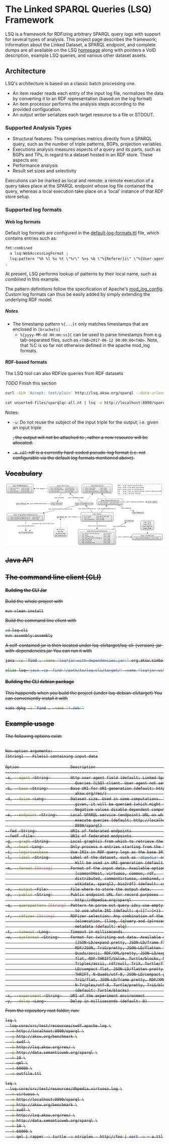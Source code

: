 # The Linked SPARQL Queries (LSQ) Framework
LSQ is a framework for RDFizing arbitrary SPARQL query logs with support for several types of analysis.
This project page describes the framework; information about the Linked Dataset, a SPARQL endpoint, and complete dumps are all available on the LSQ [homepage](http://dice-group.github.io/LSQ/) along with pointers a VoID description, example LSQ queries, and various other dataset assets.


## Architecture
LSQ's architecture is based on a classic batch processing one.

* An item reader reads each entry of the input log file, normalizes the data by converting it to an RDF representation (based on the log format)
* An item processor performs the analysis steps according to the provided configuration.
* An output writer serializes each target resource to a file or STDOUT.

### Supported Analysis Types
* Structural features: This comprises metrics directly from a SPARQL query, such as the number of triple patterns, BGPs, projection variables.
* Executions analysis measures aspects of a query and its parts, such as BGPs and TPs, in regard to a dataset hosted in an RDF store. These aspects are:
 * Performance analysis
 * Result set sizes and selectivity

Executions can be marked as local and remote: a remote execution of a query takes place at the SPARQL endpoint whose log file contained the query, whereas a local execution take place on a 'local' instance of that RDF store setup.


### Supported log formats

#### Web log formats
Default log formats are configured in the [default-log-formats.ttl](lsq-core/src/main/resources/default-log-formats.ttl) file, which contains entries such as:
```rdf
fmt:combined
  a lsq:WebAccessLogFormat ;
  lsq:pattern "%h %l %u %t \"%r\" %>s %b \"%{Referer}i\" \"%{User-agent}i\"" ;
.
```
At present, LSQ performs lookup of patterns by their local name, such as _combined_ in this example.

The pattern definitions follow the specification of Apache's [mod_log_config](http://httpd.apache.org/docs/current/mod/mod_log_config.html).
Custom log formats can thus be easily added by simply extending the underlying RDF model.


##### Notes

* The timestamp pattern `%{...}t` only matches timestamps that are enclosed in `[brackets]`
  * `%{yyyy-MM-dd HH:mm:ss}C` can be used to parse timestamps from e.g. tab-separated files, such as `<TAB>2017-06-12 00:00:00<TAB>`.
    Note, that %C is so far not otherwise defined in the apache mod_log formats.

#### RDF-based formats
The LSQ tool can also RDFize queries from RDF datasets

*TODO* Finish this section
```bash
curl -GLH 'Accept: text/plain' http://lsq.aksw.org/sparql --data-urlencode query='PREFIX lsq: <http://lsq.aksw.org/vocab#> CONSTRUCT WHERE { ?s lsq:text ?o } LIMIT 10' | lsq -m rdf ...
```

```bash
cat unsorted-files/sparqlqc-all.nt | lsq -e http://localhost:8890/sparql -m rdf -l sparqlqc -p http://localhost/sparqlqc/sparql -r q > unsorted-files/sparqlqc-all-lsq.ttl
```

Notes:

* `-u`: Do not reuse the subject of the input triple for the output; i.e. given an input triple <s> <p> <o>, the output will *not* be attached to <s>, rather a new resource will be allocated.
* `-m rdf`: rdf is a currently hard-coded pseudo-log format (i.e. not configurable via the default log formats mentioned above).


## Vocabulary
![LSQ Vocabulary Depiction](lsq-docs/lsq-vocab.png "")


## Java API

## The command line client (CLI)

#### Building the CLI Jar
Build the whole project with

```
mvn clean install
```

Build the command line client with
```bash
cd lsq-cli
mvn assembly:assembly
```

A self-contained jar is then located under lsq-cli/target/lsq-cli-{version}-jar-with-dependencies.jar
You can run it with

```bash
java -cp `find . -name 'lsq*jar-with-dependencies.jar'` org.aksw.simba.lsq.cli.main.MainLSQ
```

```bash
alias lsq='java -cp `find "/path/to/lsq-cli/target/" -name "lsq*jar-with-dependencies.jar"` org.aksw.simba.lsq.cli.main.MainLSQ'
```



#### Building the CLI debian package
This happends when you build the project (under lsq-debian-cli/target)
You can conveniently install it with

```bash
sudo dpkg -i `find . -name '*.deb'`
```


## Example usage

The following options exist:
```bash

Non-option arguments:                    
[String] -- File(s) containing input data

Option                       Description                                        
------                       -----------                                        
-a, --agent <String>         Http user agent field (default: Linked Sparql      
                               Queries (LSQ) client. User agent not set.)       
-b, --base <String>          Base URI for URI generation (default: http://lsq.  
                               aksw.org/res/)                                   
-d, --dsize <Long>           Dataset size. Used in some computations. If not    
                               given, it will be queried (which might fail).    
                               Negative values disable dependent computations.  
-e, --endpoint <String>      Local SPARQL service (endpoint) URL on which to    
                               execute queries (default: http://localhost:      
                               8890/sparql)                                     
--fed <String>               URIs of federated endpoints                        
--fedf <File>                URIs of federated endpoints                        
-g, --graph <String>         Local graph(s) from which to retrieve the data     
-h, --head <Long>            Only process n entries starting from the top       
-i, --logirisasbase          Use IRIs in RDF query logs as the base IRIs        
-l, --label <String>         Label of the dataset, such as 'dbpedia' or 'lgd'.  
                               Will be used in URI generation (default: mydata) 
-m, --format [String]        Format of the input data. Available options:       
                               [commonVHost, virtuoso, common, rdf,             
                               distributed, commonVirtuoso, combined, sparql,   
                               wikidata, sparql2, bio2rdf] (default: combined)  
-o, --output <File>          File where to store the output data.               
-p, --public <String>        Public endpoint URL for record purposes - e.g.     
                               http://dbpedia.org/sparql                        
-q, --querypattern [String]  Pattern to parse out query ids; use empty string   
                               to use whole IRI (default: q-([^->]+))           
-r, --rdfizer [String]       RDFizer selection: Any combination of the letters  
                               (e)xecution, (l)og, (q)uery and (p)rocess        
                               metadata (default: elq)                          
-t, --timeout <Long>         Timeout in milliseconds                            
-w, --outformat <String>     Format for (w)riting out data. Available options:  
                               [JSON-LD/expand pretty, JSON-LD/frame flat,      
                               RDF/JSON, TriG/pretty, JSON-LD/flatten flat, N-  
                               Quads/ascii, RDF/XML/pretty, JSON-LD/expand      
                               flat, RDF-THRIFT/Value, Turtle/blocks, N-        
                               Triples/ascii, rdf/null, TriX, Turtle/flat, JSON-
                               LD/compact flat, JSON-LD/flatten pretty, RDF-    
                               THRIFT, N-Quads/utf-8, JSON-LD/compact pretty,   
                               TriG/flat, JSON-LD/frame pretty, RDF/XML/plain,  
                               N-Triples/utf-8, Turtle/pretty, TriG/blocks]     
                               (default: Turtle/blocks)                         
-x, --experiment <String>    URI of the experiment environment                  
-y, --delay <Long>           Delay in milliseconds (default: 0)                 
```

From the repository root folder, run:

```bash
lsq \
  lsq-core/src/test/resources/swdf.apache.log \
  -e http://localhost:8890/sparql \
  -g http://aksw.org/benchmark \
  -l swdf \
  -b http://lsq.aksw.org/res/ \
  -p http://data.semanticweb.org/sparql \
  -h 10 \
  -r qel \
  -t 60000 \
  -o outfile.ttl
```

```bash
lsq \
  lsq-core/src/test/resources/dbpedia.virtuoso.log \
  -m virtuoso \
  -e http://localhost:8890/sparql \
  -g http://aksw.org/benchmark \
  -l swdf \
  -b http://lsq.aksw.org/res/ \
  -p http://data.semanticweb.org/sparql \
  -h 10 \
  -t 60000 \
  -r qel | rapper -i turtle -o ntriples - http://foo | sort -u > a.ttl
```


